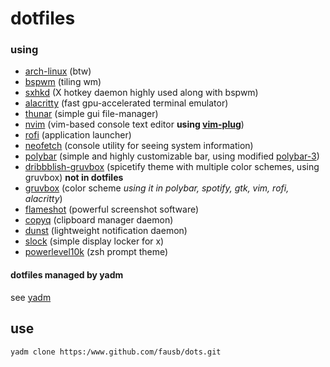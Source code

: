 # dotfiles

### using
- [arch-linux](https://wiki.archlinux.org/index.php/Arch_Linux) (btw)
- [bspwm](https://wiki.archlinux.org/index.php/bspwm) (tiling wm)
- [sxhkd](https://wiki.archlinux.org/index.php/Sxhkd) (X hotkey daemon highly used along with bspwm)
- [alacritty](https://github.com/alacritty/alacritty) (fast gpu-accelerated terminal emulator)
- [thunar](https://wiki.archlinux.org/index.php/thunar) (simple gui file-manager)
- [nvim](https://neovim.io/) (vim-based console text editor **using [vim-plug](https://github.com/junegunn/vim-plug)**)
- [rofi](https://github.com/davatorium/rofi) (application launcher)
- [neofetch](https://github.com/dylanaraps/neofetch) (console utility for seeing system information)
- [polybar](https://github.com/polybar/polybar) (simple and highly customizable bar, using modified [polybar-3](https://github.com/adi1090x/polybar-themes))
- [dribbblish-gruvbox](https://github.com/morpheusthewhite/spicetify-themes/tree/master/Dribbblish) (spicetify theme with multiple color schemes, using gruvbox) **not in dotfiles**
- [gruvbox](https://github.com/morhetz/gruvbox) (color scheme *using it in polybar, spotify, gtk, vim, rofi, alacritty*)
- [flameshot](https://github.com/flameshot-org/flameshot) (powerful screenshot software)
- [copyq](https://github.com/hluk/CopyQ) (clipboard manager daemon)
- [dunst](https://github.com/dunst-project/dunst) (lightweight notification daemon)
- [slock](https://tools.suckless.org/slock) (simple display locker for x)
- [powerlevel10k](https://github.com/romkatv/powerlevel10k) (zsh prompt theme)

#### dotfiles managed by yadm 
see [yadm](https://github.com/TheLocehiliosan/yadm)

## use
`yadm clone https:/www.github.com/fausb/dots.git`

